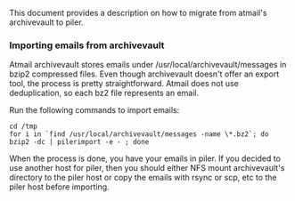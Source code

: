 This document provides a description on how to migrate from atmail's archivevault to piler.

### Importing emails from archivevault

Atmail archivevault stores emails under /usr/local/archivevault/messages in bzip2 compressed files. Even though archivevault doesn't offer an export tool, the process is pretty straightforward. Atmail does not use deduplication, so each bz2 file represents an email.

Run the following commands to import emails:

```
cd /tmp
for i in `find /usr/local/archivevault/messages -name \*.bz2`; do bzip2 -dc | pilerimport -e - ; done
```

When the process is done, you have your emails in piler. If you decided to use another host for piler, then you should either NFS mount archivevault's directory to the piler host or copy the emails with rsync or scp, etc to the piler host before importing.
